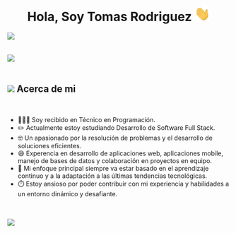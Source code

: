 <!-- Encabezado -->

<div>
  <h1 align="center">
    Hola, Soy Tomas Rodriguez
    <img width="35" src="https://github.com/1999AZZAR/1999AZZAR/blob/main/resources/img/waving.gif">
  </h1>
  <img src="https://github.com/TomasRodriguez-dev/TomasRodriguez-dev/assets/102562595/36812e8d-ace3-4387-8cb6-c540fc8ef3cd.gif">
</div><br>

<img src="https://user-images.githubusercontent.com/73097560/115834477-dbab4500-a447-11eb-908a-139a6edaec5c.gif"><br><br>

<!-- Cuerpo -->

## <picture><img src = "https://github.com/TomasRodriguez-dev/TomasRodriguez-dev/assets/102562595/d77f840c-70ed-4447-b139-f4e35eb27d2b" width = 50px></picture> **Acerca de mi**
<br>

- 👨🏽‍🎓 Soy recibido en Técnico en Programación.
- ✏️ Actualmente estoy estudiando Desarrollo de Software Full Stack.
- 🤓 Un apasionado por la resolución de problemas y el desarrollo de soluciones eficientes.
- 😄 Experencia en desarrollo de aplicaciones web, aplicaciones mobile, manejo de bases de datos y colaboración en proyectos en equipo.
- 🎯 Mi enfoque principal siempre va estar basado en el aprendizaje continuo y a la adaptación a las últimas tendencias tecnológicas.
- ⏱️ Estoy ansioso por poder contribuir con mi experiencia y habilidades a un entorno dinámico y desafiante.

<br><br>
<img src="https://user-images.githubusercontent.com/73097560/115834477-dbab4500-a447-11eb-908a-139a6edaec5c.gif"><br><br>
